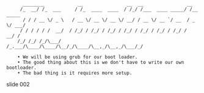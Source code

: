           ________            __                __  __                __
         /_  __/ /_  ___     / /_  ____  ____  / /_/ /___  ____ _____/ /__  _____
          / / / __ \/ _ \   / __ \/ __ \/ __ \/ __/ / __ \/ __ `/ __  / _ \/ ___/
         / / / / / /  __/  / /_/ / /_/ / /_/ / /_/ / /_/ / /_/ / /_/ /  __/ /
        /_/ /_/ /_/\___/  /_.___/\____/\____/\__/_/\____/\__,_/\__,_/\___/_/

        • We will be using grub for our boot loader.
        • The good thing about this is we don't have to write our own bootloader.
        • The bad thing is it requires more setup.

















































































slide 002
